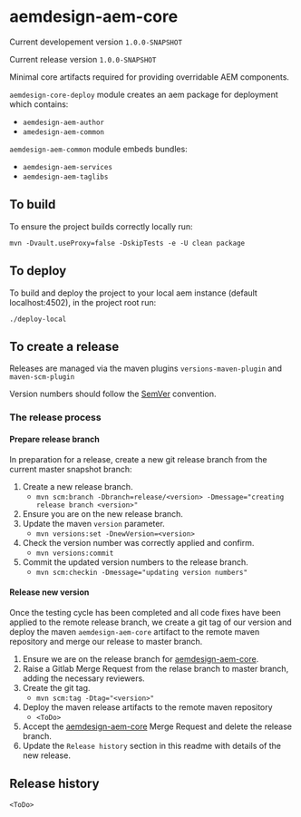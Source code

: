# aemdesign-aem-core

Current developement version `1.0.0-SNAPSHOT`

Current release version `1.0.0-SNAPSHOT`

Minimal core artifacts required for providing overridable AEM components.
 
`aemdesign-core-deploy` module creates an aem package for deployment which contains:
 * `aemdesign-aem-author`
 * `amedesign-aem-common`
 
`aemdesign-aem-common` module embeds bundles:
 * `aemdesign-aem-services` 
 * `aemdesign-aem-taglibs` 
 
## To build
To ensure the project builds correctly locally run:

`mvn -Dvault.useProxy=false -DskipTests -e -U clean package`

## To deploy
To build and deploy the project to your local aem instance (default localhost:4502), in the project root run:

`./deploy-local`


## To create a release
Releases are managed via the maven plugins `versions-maven-plugin` and `maven-scm-plugin`

Version numbers should follow the [SemVer](https://semver.org/) convention.

### The release process
#### Prepare release branch
In preparation for a release, create a new git release branch from the current master snapshot branch:
 1. Create a new release branch.
    * `mvn scm:branch -Dbranch=release/<version> -Dmessage="creating release branch <version>"`
 2. Ensure you are on the new release branch.
 3. Update the maven `version` parameter. 
    * `mvn versions:set -DnewVersion=<version>`
 4. Check the version number was correctly applied and confirm.
    * `mvn versions:commit`
 5. Commit the updated version numbers to the release branch. 
    * `mvn scm:checkin -Dmessage="updating version numbers"`

#### Release new version
Once the testing cycle has been completed and all code fixes have been applied to the remote release branch, we create a git tag of our version and deploy the maven `aemdesign-aem-core` artifact to the remote maven repository and merge our release to master branch.
 1. Ensure we are on the release branch for [aemdesign-aem-core](https://gitlab.com/aem.design/aemdesign-aem-core).
 2. Raise a Gitlab Merge Request from the relase branch to master branch, adding the necessary reviewers.
 3. Create the git tag.
    * `mvn scm:tag -Dtag="<version>"`
 4. Deploy the maven release artifacts to the remote maven repository
    * `<ToDo>`
 5. Accept the [aemdesign-aem-core](https://gitlab.com/aem.design/aemdesign-aem-core) Merge Request and delete the release branch.
 6. Update the `Release history` section in this readme with details of the new release.
  
 
## Release history
`<ToDo>`